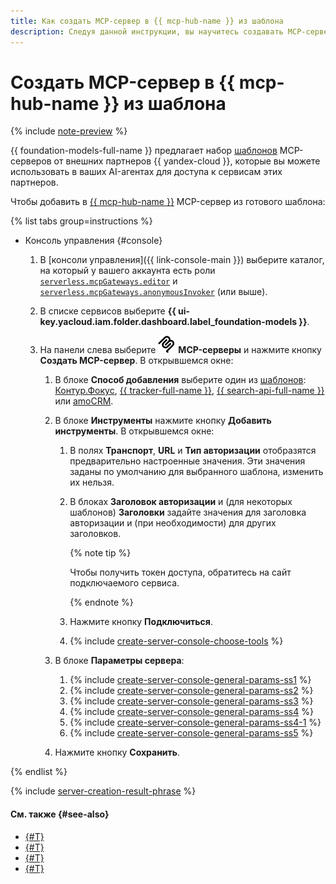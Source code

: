 ```yaml
---
title: Как создать MCP-сервер в {{ mcp-hub-name }} из шаблона
description: Следуя данной инструкции, вы научитесь создавать MCP-серверы в {{ mcp-hub-name }} из готовых шаблонов через интерфейс {{ foundation-models-full-name }}.
---
```


# Создать MCP-сервер в {{ mcp-hub-name }} из шаблона

{% include [note-preview](../../../_includes/note-preview.md) %}

{{ foundation-models-full-name }} предлагает набор [шаблонов](../../concepts/mcp-hub/templates.md) MCP-серверов от внешних партнеров {{ yandex-cloud }}, которые вы можете использовать в ваших AI-агентах для доступа к сервисам этих партнеров.

Чтобы добавить в [{{ mcp-hub-name }}](../../concepts/mcp-hub/index.md) MCP-сервер из готового шаблона:

{% list tabs group=instructions %}

- Консоль управления {#console}

  1. В [консоли управления]({{ link-console-main }}) выберите каталог, на который у вашего аккаунта есть роли [`serverless.mcpGateways.editor`](../../security/index.md#serverless-mcpGateways-editor) и [`serverless.mcpGateways.anonymousInvoker`](../../security/index.md#serverless-mcpGateways-anonymousInvoker) (или выше).
  1. В списке сервисов выберите **{{ ui-key.yacloud.iam.folder.dashboard.label_foundation-models }}**.
  1. На панели слева выберите ![logo-mcp](../../../_assets/console-icons/logo-mcp.svg) **MCP-серверы** и нажмите кнопку **Создать MCP-сервер**. В открывшемся окне:

      1. В блоке **Способ добавления** выберите один из [шаблонов](../../concepts/mcp-hub/templates.md): [Контур.Фокус](https://focus.kontur.ru), [{{ tracker-full-name }}](https://360.yandex.ru/business/tracker/), [{{ search-api-full-name }}](../../../search-api/index.yaml) или [amoCRM](https://www.amocrm.ru/).
      1. В блоке **Инструменты** нажмите кнопку **Добавить инструменты**. В открывшемся окне:

          1. В полях **Транспорт**, **URL** и **Тип авторизации** отобразятся предварительно настроенные значения. Эти значения заданы по умолчанию для выбранного шаблона, изменить их нельзя.
          1. В блоках **Заголовок авторизации** и (для некоторых шаблонов) **Заголовки** задайте значения для заголовка авторизации и (при необходимости) для других заголовков.

                {% note tip %}

                Чтобы получить токен доступа, обратитесь на сайт подключаемого сервиса.

                {% endnote %}


          1. Нажмите кнопку **Подключиться**.
          1. {% include [create-server-console-choose-tools](../../../_includes/ai-studio/mcp-hub/create-server-console-choose-tools.md) %}

      1. В блоке **Параметры сервера**:

          1. {% include [create-server-console-general-params-ss1](../../../_includes/ai-studio/mcp-hub/create-server-console-general-params-ss1.md) %}
          1. {% include [create-server-console-general-params-ss2](../../../_includes/ai-studio/mcp-hub/create-server-console-general-params-ss2.md) %}
          1. {% include [create-server-console-general-params-ss3](../../../_includes/ai-studio/mcp-hub/create-server-console-general-params-ss3.md) %}
          1. {% include [create-server-console-general-params-ss4](../../../_includes/ai-studio/mcp-hub/create-server-console-general-params-ss4.md) %}
          1. {% include [create-server-console-general-params-ss4-1](../../../_includes/ai-studio/mcp-hub/create-server-console-general-params-ss4-1.md) %}
          1. {% include [create-server-console-general-params-ss5](../../../_includes/ai-studio/mcp-hub/create-server-console-general-params-ss5.md) %}
      1. Нажмите кнопку **Сохранить**.

{% endlist %}

{% include [server-creation-result-phrase](../../../_includes/ai-studio/mcp-hub/server-creation-result-phrase.md) %}

#### См. также {#see-also}

* [{#T}](../../concepts/mcp-hub/index.md)
* [{#T}](../../concepts/mcp-hub/templates.md)
* [{#T}](./connect-external.md)
* [{#T}](./create-brand-new.md)